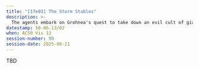 ```yaml
---
title: "[17e03] The Storm Stables"
description: >-
  The agents embark on Grohnea's quest to take down an evil cult of giants.
datestamp: 50-06-13/02
when: AC50 Vis 13
session-number: 90
session-date: 2025-06-21
---
```


TBD
